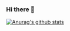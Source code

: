 ### Hi there 👋
[![Anurag's github stats](https://github-readme-stats.vercel.app/api?username=zjinh)](https://github.com/anuraghazra/github-readme-stats)
<!--
**zjinh/ZJINH** is a ✨ _special_ ✨ repository because its `README.md` (this file) appears on your GitHub profile.

Here are some ideas to get you started:

- 🔭 I’m currently working on ...
- 🌱 I’m currently learning ...
- 👯 I’m looking to collaborate on ...
- 🤔 I’m looking for help with ...
- 💬 Ask me about ...
- 📫 How to reach me: ...
- 😄 Pronouns: ...
- ⚡ Fun fact: ...
-->
